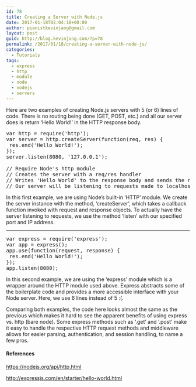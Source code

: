 ```yaml
---
id: 78
title: Creating a Server with Node.js
date: 2017-01-18T02:04:18+00:00
author: pianistkevinjang@gmail.com
layout: post
guid: http://blog.kevinjang.com/?p=78
permalink: /2017/01/18/creating-a-server-with-node-js/
categories:
  - Tutorials
tags:
  - express
  - http
  - module
  - node
  - nodejs
  - servers
---
```

Here are two examples of creating Node.js servers with 5 (or 6) lines of code. There is no routing being done (GET, POST, etc.) and all our server does is return &#8216;Hello World!&#8217; in the HTTP response body.<!--more-->

<pre>var http = require('http');
var server = http.createServer(function(req, res) {
 res.end('Hello World!');
});
server.listen(8080, '127.0.0.1');

// Require Node's http module
// Creates the server with a req/res handler
// Writes 'Hello World' to the response body and sends the response
// Our server will be listening to requests made to localhost on port 8080
</pre>

In this first example, we are using Node&#8217;s built-in &#8216;HTTP&#8217; module. We create the server instance with the method, &#8216;createServer&#8217;, which takes a callback function invoked with request and response objects. To actually have the server listening to requests, we use the method &#8216;listen&#8217; with our specified port and IP address.

* * *

<pre>var express = require('express');
var app = express();
app.use(function(request, response) {
 res.end('Hello World!');
});
app.listen(8080);</pre>

In this second example, we are using the &#8216;express&#8217; module which is a wrapper around the HTTP module used above. Express abstracts some of the boilerplate code and provides a more accessible interface with your Node server. Here, we use 6 lines instead of 5 :(.

Comparing both examples, the code here looks almost the same as the previous which makes it hard to see the apparent benefits of using express vs. http (bare node). Some express methods such as &#8216;.get&#8217; and &#8216;.post&#8217; make it easy to handle the respective HTTP request methods and middleware allows for easier parsing, authentication, and session handling, to name a few pros.

#### References

<https://nodejs.org/api/http.html>

<http://expressjs.com/en/starter/hello-world.html>